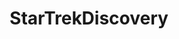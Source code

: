 ---
title: StarTrekDiscovery
crosslinks:
- startrek
- DaystromInstitute
- MGTOW
- SignalYourVirtue
- '2017'
---